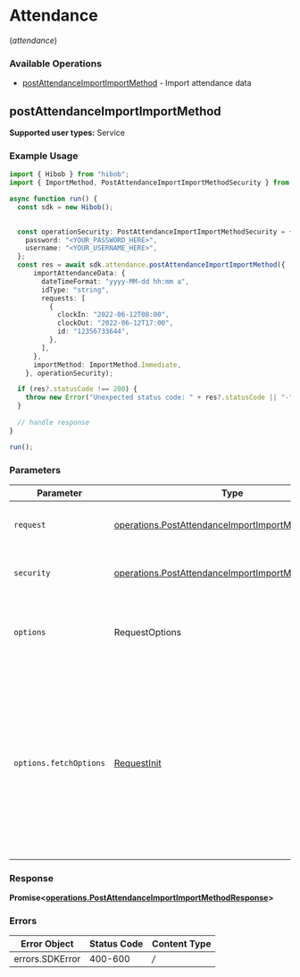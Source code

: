 # Attendance
(*attendance*)

### Available Operations

* [postAttendanceImportImportMethod](#postattendanceimportimportmethod) - Import attendance data

## postAttendanceImportImportMethod

<b>Supported user types:</b> Service

### Example Usage

```typescript
import { Hibob } from "hibob";
import { ImportMethod, PostAttendanceImportImportMethodSecurity } from "hibob/sdk/models/operations";

async function run() {
  const sdk = new Hibob();

  
  const operationSecurity: PostAttendanceImportImportMethodSecurity = {
    password: "<YOUR_PASSWORD_HERE>",
    username: "<YOUR_USERNAME_HERE>",
  };
  const res = await sdk.attendance.postAttendanceImportImportMethod({
      importAttendanceData: {
        dateTimeFormat: "yyyy-MM-dd hh:mm a",
        idType: "string",
        requests: [
          {
            clockIn: "2022-06-12T08:00",
            clockOut: "2022-06-12T17:00",
            id: "12356733644",
          },
        ],
      },
      importMethod: ImportMethod.Immediate,
    }, operationSecurity);

  if (res?.statusCode !== 200) {
    throw new Error("Unexpected status code: " + res?.statusCode || "-");
  }
  
  // handle response
}

run();
```

### Parameters

| Parameter                                                                                                                                                                      | Type                                                                                                                                                                           | Required                                                                                                                                                                       | Description                                                                                                                                                                    |
| ------------------------------------------------------------------------------------------------------------------------------------------------------------------------------ | ------------------------------------------------------------------------------------------------------------------------------------------------------------------------------ | ------------------------------------------------------------------------------------------------------------------------------------------------------------------------------ | ------------------------------------------------------------------------------------------------------------------------------------------------------------------------------ |
| `request`                                                                                                                                                                      | [operations.PostAttendanceImportImportMethodRequest](../../sdk/models/operations/postattendanceimportimportmethodrequest.md)                                                   | :heavy_check_mark:                                                                                                                                                             | The request object to use for the request.                                                                                                                                     |
| `security`                                                                                                                                                                     | [operations.PostAttendanceImportImportMethodSecurity](../../sdk/models/operations/postattendanceimportimportmethodsecurity.md)                                                 | :heavy_check_mark:                                                                                                                                                             | The security requirements to use for the request.                                                                                                                              |
| `options`                                                                                                                                                                      | RequestOptions                                                                                                                                                                 | :heavy_minus_sign:                                                                                                                                                             | Used to set various options for making HTTP requests.                                                                                                                          |
| `options.fetchOptions`                                                                                                                                                         | [RequestInit](https://developer.mozilla.org/en-US/docs/Web/API/Request/Request#options)                                                                                        | :heavy_minus_sign:                                                                                                                                                             | Options that are passed to the underlying HTTP request. This can be used to inject extra headers for examples. All `Request` options, except `method` and `body`, are allowed. |


### Response

**Promise<[operations.PostAttendanceImportImportMethodResponse](../../sdk/models/operations/postattendanceimportimportmethodresponse.md)>**
### Errors

| Error Object    | Status Code     | Content Type    |
| --------------- | --------------- | --------------- |
| errors.SDKError | 400-600         | */*             |
